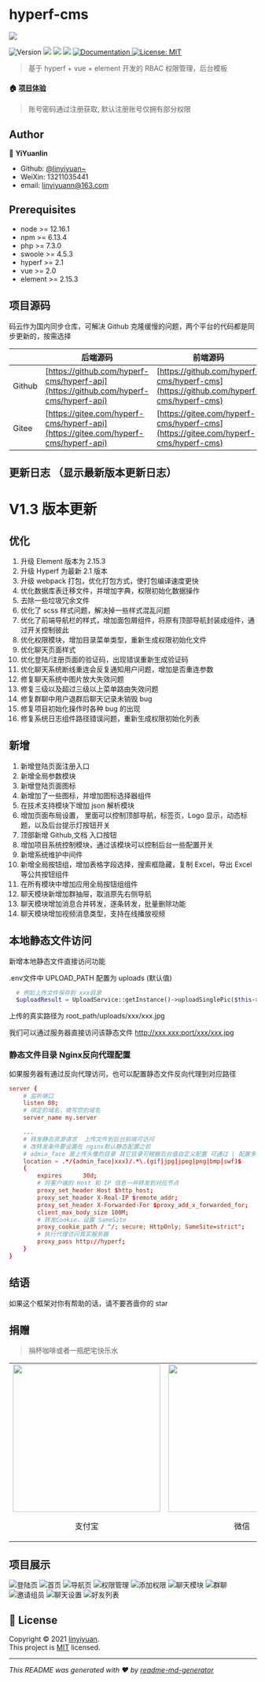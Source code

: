# hyperf-cms

<p>
<img src="https://hyperf-cms.oss-cn-guangzhou.aliyuncs.com/logo/logo_color.png" />
</p>

<p>
  <img alt="Version" src="https://img.shields.io/badge/version-1.2-blue.svg?cacheSeconds=2592000" />
  <img src="https://img.shields.io/badge/node-%3E%3D%20 12.16.1-blue.svg" />
  <img src="https://img.shields.io/badge/npm-%3E%3D%206.13.4-blue.svg" />
  <img src="https://img.shields.io/badge/php-%3E%3D7.2.24-red" />
  <a href="https://github.com/Nirongxu/vue-xuAdmin/blob/master/README.md">
    <img alt="Documentation" src="https://img.shields.io/badge/documentation-yes-brightgreen.svg" target="_blank" />
  </a>
  <a href="https://github.com/Nirongxu/vue-xuAdmin/blob/master/LICENSE">
    <img alt="License: MIT" src="https://img.shields.io/badge/License-MIT-yellow.svg" target="_blank" />
  </a>
</p>

> 基于 hyperf + vue + element 开发的 RBAC 权限管理，后台模板

#### 🏠 [项目体验](http://cms.linyiyuan.top/)

> 账号密码通过注册获取, 默认注册账号仅拥有部分权限

## Author

👤 **YiYuanlin**

- Github: [@linyiyuan~](https://github.com/linyiyuan)
- WeiXin: 13211035441
- email: linyiyuann@163.com

## Prerequisites

- node >= 12.16.1
- npm >= 6.13.4
- php >= 7.3.0
- swoole >= 4.5.3
- hyperf >= 2.1
- vue >= 2.0
- element >= 2.15.3

## 项目源码

码云作为国内同步仓库，可解决 Github 克隆缓慢的问题，两个平台的代码都是同步更新的，按需选择

|        | 后端源码                                                                             | 前端源码                                                                             |
| ------ | ------------------------------------------------------------------------------------ | ------------------------------------------------------------------------------------ |
| Github | [https://github.com/hyperf-cms/hyperf-api](https://github.com/hyperf-cms/hyperf-api) | [https://github.com/hyperf-cms/hyperf-cms](https://github.com/hyperf-cms/hyperf-cms) |
| Gitee  | [https://gitee.com/hyperf-cms/hyperf-api](https://gitee.com/hyperf-cms/hyperf-api)   | [https://gitee.com/hyperf-cms/hyperf-cms](https://gitee.com/hyperf-cms/hyperf-cms)   |

## 更新日志 （显示最新版本更新日志）

# V1.3 版本更新

## 优化

1. 升级 Element 版本为 2.15.3
2. 升级 Hyperf 为最新 2.1 版本
3. 升级 webpack 打包，优化打包方式，使打包编译速度更快
4. 优化数据库表迁移文件，并增加字典，权限初始化数据操作
5. 去除一些垃圾冗余文件
6. 优化了 scss 样式问题，解决掉一些样式混乱问题
7. 优化了前端导航栏的样式，增加面包屑组件，将原有顶部导航封装成组件，通过开关控制彼此
8. 优化权限模块，增加目录菜单类型，重新生成权限初始化文件
9. 优化聊天页面样式
10. 优化登陆/注册页面的验证码，出现错误重新生成验证码
11. 优化聊天系统断线重连会反复通知用户问题，增加是否重连参数
12. 修复聊天系统中图片放大失效问题
13. 修复三级以及超过三级以上菜单路由失效问题
14. 修复群聊中用户退群后聊天记录未销毁 bug
15. 修复项目初始化操作时各种 bug 的出现
16. 修复系统日志组件路径错误问题，重新生成权限初始化列表

## 新增

1. 新增登陆页面注册入口
2. 新增全局参数模块
3. 新增登陆页面图标
4. 新增加了一些图标，并增加图标选择器组件
5. 在技术支持模块下增加 json 解析模块
6. 增加页面布局设置， 里面可以控制顶部导航，标签页，Logo 显示，动态标题，以及后台提示灯按钮开关
7. 顶部新增 Github,文档 入口按钮
8. 增加项目系统控制模块，通过该模块可以控制后台一些配置开关
9. 新增系统维护中间件
10. 新增全局按钮组，增加表格字段选择，搜索框隐藏，复制 Excel，导出 Excel 等公共按钮组件
11. 在所有模块中增加应用全局按钮组组件
12. 聊天模块新增加群抽屉，取消原先右侧导航
13. 聊天模块增加消息合并转发，逐条转发，批量删除功能
14. 聊天模块增加视频消息类型，支持在线播放视频

## 本地静态文件访问

新增本地静态文件直接访问功能

.env文件中 UPLOAD_PATH 配置为 uploads (默认值)

```php
  # 例如上传文件保存到 xxx目录
  $uploadResult = UploadService::getInstance()->uploadSinglePic($this->request->file('file'), 'xxx');

```

上传的真实路径为  root_path/uploads/xxx/xxx.jpg

我们可以通过服务器直接访问该静态文件
http://xxx.xxx:port/xxx/xxx.jpg



### 静态文件目录 Nginx反向代理配置

如果服务器有通过反向代理访问，也可以配置静态文件反向代理到对应路径

```conf
server {
    # 监听端口
    listen 80;
    # 绑定的域名，填写您的域名
    server_name my.server

    ...
    # 转发静态资源请求  上传文件到后台前端可访问
    # 改转发条件要设置在 nginx默认静态配置之前
    # admin_face 是上传头像的目录 其它目录可根据后台值自定义配置 可通过 | 配置多个目录
    location ~ .*/(admin_face|xxx)/.*\.(gif|jpg|jpeg|png|bmp|swf)$
    {
        expires      30d;
        # 将客户端的 Host 和 IP 信息一并转发到对应节点
        proxy_set_header Host $http_host;
        proxy_set_header X-Real-IP $remote_addr;
        proxy_set_header X-Forwarded-For $proxy_add_x_forwarded_for;
        client_max_body_size 100M;
        # 转发Cookie，设置 SameSite
        proxy_cookie_path / "/; secure; HttpOnly; SameSite=strict";
        # 执行代理访问真实服务器
        proxy_pass http://hyperf;
    }
}

```





## 结语

如果这个框架对你有帮助的话，请不要吝啬你的 star

## 捐赠

> 捐杯咖啡或者一瓶肥宅快乐水

<table>
    <tr>
        <td ><img style="display: inline-block;width: 300px;height: 300px" src="https://shmily-album.oss-cn-shenzhen.aliyuncs.com/photo_album_17/%E5%BE%AE%E4%BF%A1%E5%9B%BE%E7%89%87_20210527115716.png" ><p style="text-align: center">支付宝</p></td>
        <td ><img style="display: inline-block;width: 300px;height: 300px" src="https://shmily-album.oss-cn-shenzhen.aliyuncs.com/photo_album_17/%E5%BE%AE%E4%BF%A1%E5%9B%BE%E7%89%87_20210527120018.png" ><p style="text-align: center">微信</p></td>
    </tr>
</table>

## 项目展示

![登陆页](https://shmily-album.oss-cn-shenzhen.aliyuncs.com/photo_album_17/1.png)
![首页](https://shmily-album.oss-cn-shenzhen.aliyuncs.com/photo_album_17/2.png)
![导航页](https://shmily-album.oss-cn-shenzhen.aliyuncs.com/photo_album_17/3.png)
![权限管理](https://shmily-album.oss-cn-shenzhen.aliyuncs.com/photo_album_17/4.png)
![添加权限](https://shmily-album.oss-cn-shenzhen.aliyuncs.com/photo_album_17/5.png)
![聊天模块](https://shmily-album.oss-cn-shenzhen.aliyuncs.com/photo_album_17/6.png)
![群聊](https://shmily-album.oss-cn-shenzhen.aliyuncs.com/photo_album_17/7.png)
![邀请组员](https://shmily-album.oss-cn-shenzhen.aliyuncs.com/photo_album_17/8.png)
![聊天设置](https://shmily-album.oss-cn-shenzhen.aliyuncs.com/photo_album_17/9.png)
![好友列表](https://shmily-album.oss-cn-shenzhen.aliyuncs.com/photo_album_17/10.png)

## 📝 License

Copyright © 2021 [linyiyuan](https://github.com/linyiyuan).<br />
This project is [MIT](https://github.com/hyperf-cms/hyperf-api/master/LICENSE) licensed.

---

_This README was generated with ❤️ by [readme-md-generator](https://github.com/kefranabg/readme-md-generator)_
